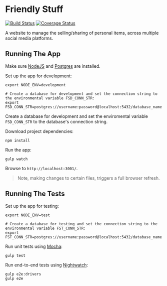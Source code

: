 # Friendly Stuff 

[![Build Status](https://travis-ci.org/robinsoncol/friendly-stuff.svg?branch=master)](https://travis-ci.org/robinsoncol/friendly-stuff) [![Coverage Status](https://coveralls.io/repos/github/robinsoncol/friendly-stuff/badge.svg)](https://coveralls.io/github/robinsoncol/friendly-stuff)

A website to manage the selling/sharing of personal items, across multiple social media platforms.

## Running The App

Make sure [NodeJS](https://nodejs.org/en/) and [Postgres](https://www.postgresql.org/) are installed.

Set up the app for development:

  ```shell
  export NODE_ENV=development
  
  # Create a database for development and set the connection string to the environmental variable FSD_CONN_STR:
  export FSD_CONN_STR=postgres://username:password@localhost:5432/database_name
  ```

Create a database for development and set the enviromental variable `FSD_CONN_STR` to the database's connection string.

Download project dependencies:

  ```shell
  npm install
  ```

Run the app:

  ```ssh
  gulp watch
  ```

Browse to `http://localhost:3001/`.
> Note, making changes to certain files, triggers a full browser refresh.

## Running The Tests

Set up the app for testing:

  ```shell
  export NODE_ENV=test
  
  # Create a database for testing and set the connection string to the environmental variable FST_CONN_STR:
  export FST_CONN_STR=postgres://username:password@localhost:5432/database_name
  ```

Run unit tests using [Mocha](https://mochajs.org/):

  ```shell
  gulp test
  ```

Run end-to-end tests using [Nightwatch](http://nightwatchjs.org/):

  ```shell
  gulp e2e:drivers
  gulp e2e
  ```
